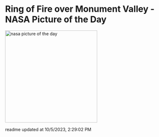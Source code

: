 # Ring of Fire over Monument Valley - NASA Picture of the Day
<img src="https://apod.nasa.gov/apod/image/2310/MoValleyEclipse1024.jpg" alt="nasa picture of the day" width="300"/>

readme updated at 10/5/2023, 2:29:02 PM
